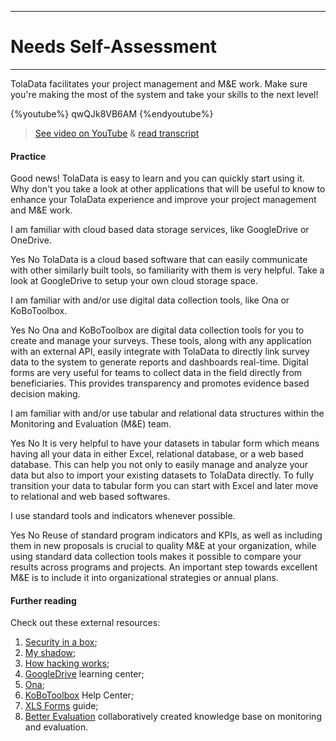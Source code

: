 ****
# Needs Self-Assessment
---
TolaData facilitates your project management and M&E work. Make sure you're making the most of the system and take your skills to the next level!

{%youtube%} qwQJk8VB6AM {%endyoutube%}  
> [See video on YouTube](https://www.youtube.com/embed/qwQJk8VB6AM?rel=0) & [read transcript](https://docs.google.com/document/d/1DCaeMviBwSO5hGSfeh6Y9McPI6D1dzxJyDs5kKa4wug/edit#heading=h.i0ql8wjixfnz)

#### Practice  

Good news! TolaData is easy to learn and you can quickly start using it. Why don't you take a look at other applications that will be useful to know to enhance your TolaData experience and improve your project management and M&E work.

<quiz>
<question> 
<p>I am familiar with cloud based data storage services, like GoogleDrive or OneDrive.</p>
<answer correct>Yes</answer>  
<answer>No</answer>
<explanation>TolaData is a cloud based software that can easily communicate with other similarly built tools, so familiarity with them is very helpful. Take a look at GoogleDrive to setup your own cloud storage space.</explanation>
</question>
<question> 
<p>I am familiar with and/or use digital data collection tools, like Ona or KoBoToolbox.</p>
<answer correct>Yes</answer>  
<answer>No</answer>
<explanation>Ona and KoBoToolbox are digital data collection tools for you to create and manage your surveys. These tools, along with any application with an external API, easily integrate with TolaData to directly link survey data to the system to generate reports and dashboards real-time. Digital forms are very useful for teams to collect data in the field directly from beneficiaries. This provides transparency and promotes evidence based decision making. </explanation>
</question>
<question> 
<p>I am familiar with and/or use tabular and relational data structures within the Monitoring and Evaluation (M&E) team.</p>
<answer correct>Yes</answer>  
<answer>No</answer>
<explanation>It is very helpful to have your datasets in tabular form which means having all your data in either Excel, relational database, or a web based database. This can help you not only to easily manage and analyze your data but also to import your existing datasets to TolaData directly. To fully transition your data to tabular form you can start with Excel and later move to relational and web based softwares.</explanation> 
</question>
<question>
<p>I use standard tools and indicators whenever possible.</p>
<answer correct>Yes</answer>
<answer>No</answer>
<explanation>Reuse of standard program indicators and KPIs, as well as including them in new proposals is crucial to quality M&E at your organization, while using standard data collection tools makes it possible to compare your results across programs and projects. An important step towards excellent M&E is to include it into organizational strategies or annual plans.</explanation>
</question>
</quiz> 

#### Further reading

Check out these external resources:
 
1. [Security in a box](https://securityinabox.org/en/);
2. [My shadow](https://myshadow.org/);
3. [How hacking works](https://motherboard.vice.com/en_us/topic/how-hacking-works);
4. [GoogleDrive](https://gsuite.google.com/learning-center/products/drive/get-started/#!/) learning center;
5. [Ona](https://ona.io/home/);
6. [KoBoToolbox](http://help.kobotoolbox.org/) Help Center;
7. [XLS Forms](http://xlsform.org/) guide;
8. [Better Evaluation](http://www.betterevaluation.org/en) collaboratively created knowledge base on monitoring and evaluation.









